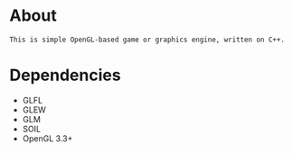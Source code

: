 # About
	This is simple OpenGL-based game or graphics engine, written on C++.
# Dependencies
- GLFL
- GLEW
- GLM
- SOIL
- OpenGL 3.3+

